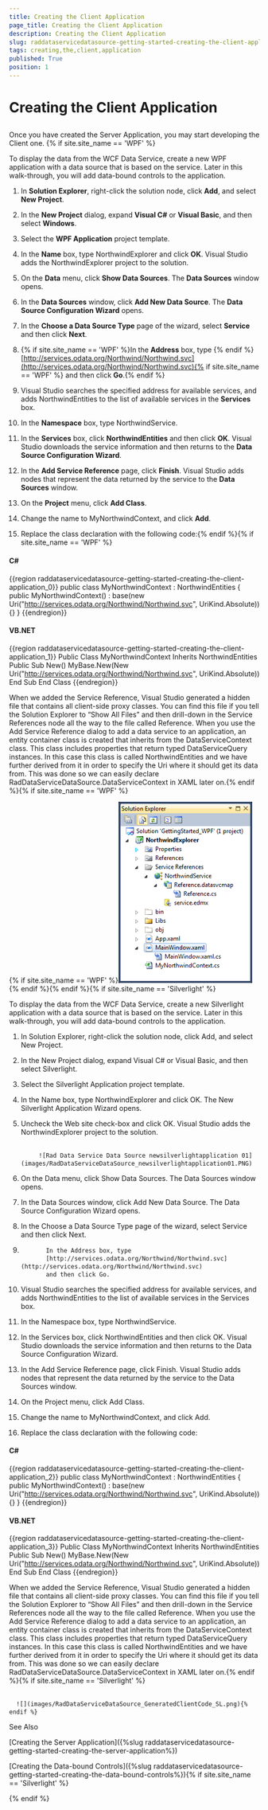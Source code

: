 ```yaml
---
title: Creating the Client Application
page_title: Creating the Client Application
description: Creating the Client Application
slug: raddataservicedatasource-getting-started-creating-the-client-application
tags: creating,the,client,application
published: True
position: 1
---
```


# Creating the Client Application



## 

Once you have created the Server Application, you may start developing the Client one. {% if site.site_name == 'WPF' %}

To display the data from the WCF Data Service, create a new WPF application with a data source that is based on the service. Later in this walk-through, you will add data-bound controls to the application.

1. In __Solution Explorer__, right-click the solution node, click __Add__, and select __New Project__.

1. In the __New Project__ dialog, expand __Visual C#__ or __Visual Basic__, and then select __Windows__.

1. Select the __WPF Application__ project template.

1. In the __Name__ box, type NorthwindExplorer and click __OK__. Visual Studio adds the NorthwindExplorer project to the solution.

1. On the __Data__ menu, click __Show Data Sources__. The __Data Sources__ window opens.

1. In the __Data Sources__ window, click __Add New Data Source__. The __Data Source Configuration Wizard__ opens.

1. In the __Choose a Data Source Type__ page of the wizard, select __Service__ and then click __Next__.

1. {% if site.site_name == 'WPF' %}In the __Address__ box, type {% endif %}[http://services.odata.org/Northwind/Northwind.svc](http://services.odata.org/Northwind/Northwind.svc){% if site.site_name == 'WPF' %} and then click __Go__.{% endif %}

1. Visual Studio searches the specified address for available services, and adds NorthwindEntities to the list of available services in the __Services__ box.

1. In the __Namespace__ box, type NorthwindService.

1. In the __Services__ box, click __NorthwindEntities__ and then click __OK__. Visual Studio downloads the service information and then returns to the __Data Source Configuration Wizard__. 

1. In the __Add Service Reference__ page, click __Finish__.  Visual Studio adds nodes that represent the data returned by the service to the __Data Sources__ window. 

1. On the __Project__ menu, click __Add Class__.

1. Change the name to MyNorthwindContext, and click __Add__. 

1. Replace the class declaration with the following code:{% endif %}{% if site.site_name == 'WPF' %}

#### __C#__

{{region raddataservicedatasource-getting-started-creating-the-client-application_0}}
	public class MyNorthwindContext : NorthwindEntities
	{
	 public MyNorthwindContext() : base(new Uri("http://services.odata.org/Northwind/Northwind.svc", UriKind.Absolute)){}
	}
	{{endregion}}



#### __VB.NET__

{{region raddataservicedatasource-getting-started-creating-the-client-application_1}}
	Public Class MyNorthwindContext
	 Inherits NorthwindEntities
	 Public Sub New()
	  MyBase.New(New Uri("http://services.odata.org/Northwind/Northwind.svc", UriKind.Absolute))
	 End Sub
	End Class
	{{endregion}}



When we added the Service Reference, Visual Studio generated a hidden file that contains all client-side proxy classes. You can find this file if you tell the Solution Explorer to “Show All Files” and then drill-down in the Service References node all the way to the file called Reference. When you use the Add Service Reference dialog to add a data service to an application, an entity container class is created that inherits from the DataServiceContext class. This class includes properties that return typed DataServiceQuery instances. In this case this class is called NorthwindEntities and we have further derived from it in order to specify the Uri where it should get its data from. This was done so we can easily declare RadDataServiceDataSource.DataServiceContext in XAML later on.{% endif %}{% if site.site_name == 'WPF' %}

{% if site.site_name == 'WPF' %}![](images/RadDataServiceDataSource_GeneratedClientCode_WPF.png){% endif %}{% endif %}{% if site.site_name == 'Silverlight' %}

To display the data from the WCF Data Service, create a new Silverlight application with a data source that is based on the service. Later in this walk-through, you will add data-bound controls to the application.

1. In Solution Explorer, right-click the solution node, click Add, and select New Project.

1. In the New Project dialog, expand Visual C# or Visual Basic, and then select Silverlight.

1. Select the Silverlight Application project template.

1. In the Name box, type NorthwindExplorer and click OK. The New Silverlight Application Wizard opens.

1. Uncheck the Web site check-box and click OK. Visual Studio adds the NorthwindExplorer project to the solution.


               
            ![Rad Data Service Data Source newsilverlightapplication 01](images/RadDataServiceDataSource_newsilverlightapplication01.PNG)

1. On the Data menu, click Show Data Sources. The Data Sources window opens.

1. In the Data Sources window, click Add New Data Source. The Data Source Configuration Wizard opens.

1. In the Choose a Data Source Type page of the wizard, select Service and then click Next.

1. 
              In the Address box, type
              [http://services.odata.org/Northwind/Northwind.svc](http://services.odata.org/Northwind/Northwind.svc)
              and then click Go.
            

1. Visual Studio searches the specified address for available services, and adds NorthwindEntities to the list of available services in the Services box.

1. In the Namespace box, type NorthwindService.

1. In the Services box, click NorthwindEntities and then click OK. Visual Studio downloads the service information and then returns to the Data Source Configuration Wizard.

1. In the Add Service Reference page, click Finish.  Visual Studio adds nodes that represent the data returned by the service to the Data Sources window.

1. On the Project menu, click Add Class.

1. Change the name to MyNorthwindContext, and click Add.

1. Replace the class declaration with the following code:

#### __C#__

{{region raddataservicedatasource-getting-started-creating-the-client-application_2}}
	public class MyNorthwindContext : NorthwindEntities
	{
	 public MyNorthwindContext() : base(new Uri("http://services.odata.org/Northwind/Northwind.svc", UriKind.Absolute)){}
	}
	{{endregion}}



#### __VB.NET__

{{region raddataservicedatasource-getting-started-creating-the-client-application_3}}
	Public Class MyNorthwindContext
	 Inherits NorthwindEntities
	 Public Sub New()
	  MyBase.New(New Uri("http://services.odata.org/Northwind/Northwind.svc", UriKind.Absolute))
	 End Sub
	End Class
	{{endregion}}



When we added the Service Reference, Visual Studio generated a hidden file that contains all client-side proxy classes. You can find this file if you tell the Solution Explorer to “Show All Files” and then drill-down in the Service References node all the way to the file called Reference. When you use the Add Service Reference dialog to add a data service to an application, an entity container class is created that inherits from the DataServiceContext class. This class includes properties that return typed DataServiceQuery instances. In this case this class is called NorthwindEntities and we have further derived from it in order to specify the Uri where it should get its data from. This was done so we can easily declare RadDataServiceDataSource.DataServiceContext in XAML later on.{% endif %}{% if site.site_name == 'Silverlight' %}




         
      ![](images/RadDataServiceDataSource_GeneratedClientCode_SL.png){% endif %}



See Also

[Creating the Server Application]({%slug raddataservicedatasource-getting-started-creating-the-server-application%})

[Creating the Data-bound Controls]({%slug raddataservicedatasource-getting-started-creating-the-data-bound-controls%}){% if site.site_name == 'Silverlight' %}

{% endif %}
